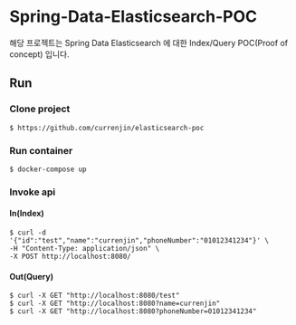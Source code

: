 # Spring-Data-Elasticsearch-POC
해당 프로젝트는 Spring Data Elasticsearch 에 대한 Index/Query POC(Proof of concept) 입니다.

## Run
### Clone project
`$ https://github.com/currenjin/elasticsearch-poc`

### Run container
`$ docker-compose up`

### Invoke api
#### In(Index)
```shell
$ curl -d '{"id":"test","name":"currenjin","phoneNumber":"01012341234"}' \
-H "Content-Type: application/json" \
-X POST http://localhost:8080/
```

#### Out(Query)
```shell
$ curl -X GET "http://localhost:8080/test"
$ curl -X GET "http://localhost:8080?name=currenjin"
$ curl -X GET "http://localhost:8080?phoneNumber=01012341234"
```
